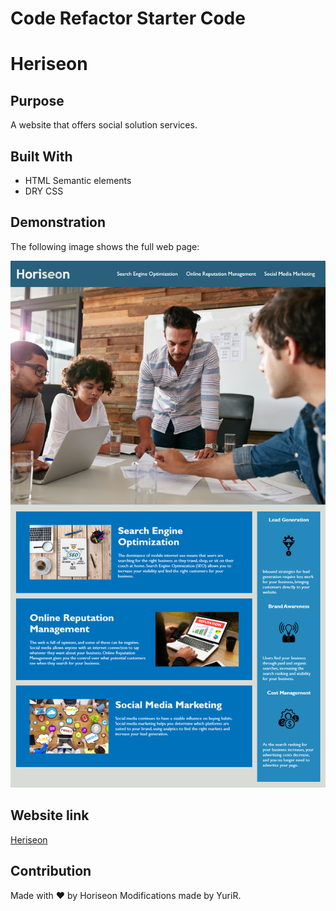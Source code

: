 # Code Refactor Starter Code
# Heriseon

## Purpose
A website that offers social solution services.

## Built With
* HTML Semantic elements
* DRY CSS

## Demonstration 
The following image shows the full web page:

![Demo](./assets/images/01-demo.png)

## Website link
[Heriseon](https://yuri908.github.io/)

## Contribution
Made with ❤️ by Horiseon
Modifications made by YuriR.